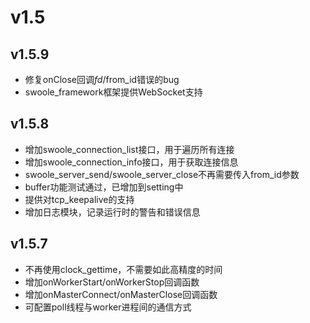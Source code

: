 # v1.5

v1.5.9
-----
* 修复onClose回调$fd/$from_id错误的bug
* swoole_framework框架提供WebSocket支持

v1.5.8
------
* 增加swoole_connection_list接口，用于遍历所有连接
* 增加swoole_connection_info接口，用于获取连接信息
* swoole_server_send/swoole_server_close不再需要传入from_id参数
* buffer功能测试通过，已增加到setting中
* 提供对tcp_keepalive的支持
* 增加日志模块，记录运行时的警告和错误信息


v1.5.7
-----
* 不再使用clock_gettime，不需要如此高精度的时间
* 增加onWorkerStart/onWorkerStop回调函数
* 增加onMasterConnect/onMasterClose回调函数
* 可配置poll线程与worker进程间的通信方式

